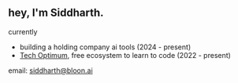 
## hey, I'm Siddharth.
currently
-  building a holding company ai tools (2024 - present)
-  [Tech Optimum](https://github.com/TechOptimum), free ecosystem to learn to code (2022 - present)

email: [siddharth@bloon.ai](mailto:siddharth@bloon.ai)

